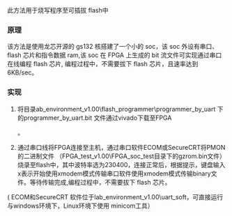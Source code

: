 此方法用于烧写程序至可插拔 flash中

### 原理

该方法是使用龙芯开源的 gs132 核搭建了一个小的 soc，该 soc 外设有串口、flash 芯片和指令数据 ram,该 soc 在 FPGA 上生成的 bit 流文件可实现通过串口在线编程 flash 芯片, 编程过程中，不需要拔下 flash 芯片，且速率达到 6KB/sec。 



###  实现

1. 将目录ab\_environment\_v1.00\flash\_programmer\programmer\_by\_uart 下的programmer\_by\_uart.bit 文件通过vivado下载至FPGA   。
2. 通过串口线将FPGA连接至主机，通过串口软件ECOM或SecureCRT将PMON的二进制文件 （FPGA\_test\_v1.00\FPGA\_soc\_test目录下的gzrom.bin文件）烧录至flash中，其中波特率选为230400，连接正常后，根据提示，键盘输入x表示开始使用xmodem模式传输串口软件使用xmodem模式传输binary文件。等待传输完成,编程过程中，不需要拔下 flash 芯片。 



 \( ECOM和SecureCRT 软件位于lab\_environment\_v1.00\uart\_soft，可直接运行与windows环境下，Linux环境下使用 minicom工具）

